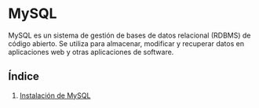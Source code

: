 # MySQL

MySQL es un sistema de gestión de bases de datos relacional (RDBMS) de código abierto. Se utiliza para almacenar, modificar y recuperar datos en aplicaciones web y otras aplicaciones de software.

## Índice

1. [Instalación de MySQL](./mysql-install)
